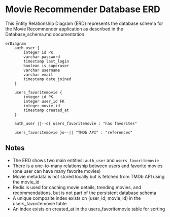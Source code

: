 # Movie Recommender Database ERD

This Entity Relationship Diagram (ERD) represents the database schema for the Movie Recommender application as described in the Database_schema.md documentation.

```mermaid
erDiagram
    auth_user {
        integer id PK
        varchar password
        timestamp last_login
        boolean is_superuser
        varchar username
        varchar email
        timestamp date_joined
    }

    users_favoritemovie {
        integer id PK
        integer user_id FK
        integer movie_id
        timestamp created_at
    }

    auth_user ||--o{ users_favoritemovie : "has favorites"
    
    users_favoritemovie }o--|| "TMDb API" : "references"
```

## Notes

- The ERD shows two main entities: `auth_user` and `users_favoritemovie`
- There is a one-to-many relationship between users and favorite movies (one user can have many favorite movies)
- Movie metadata is not stored locally but is fetched from TMDb API using the movie_id
- Redis is used for caching movie details, trending movies, and recommendations, but is not part of the persistent database schema
- A unique composite index exists on (user_id, movie_id) in the users_favoritemovie table
- An index exists on created_at in the users_favoritemovie table for sorting